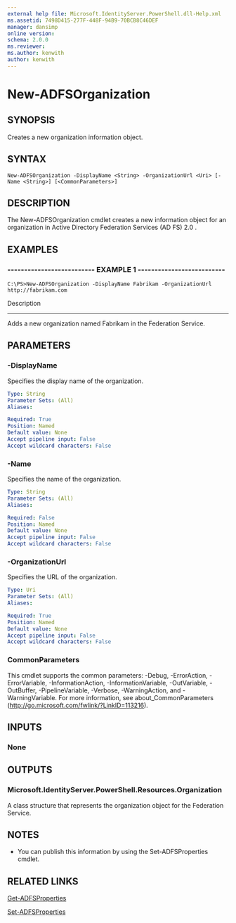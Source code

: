 ```yaml
---
external help file: Microsoft.IdentityServer.PowerShell.dll-Help.xml
ms.assetid: 7498D415-277F-448F-94B9-70BCB8C46DEF
manager: dansimp
online version: 
schema: 2.0.0
ms.reviewer:
ms.author: kenwith
author: kenwith
---
```


# New-ADFSOrganization

## SYNOPSIS
Creates a new organization information object.

## SYNTAX

```
New-ADFSOrganization -DisplayName <String> -OrganizationUrl <Uri> [-Name <String>] [<CommonParameters>]
```

## DESCRIPTION
The New-ADFSOrganization cmdlet creates a new information object for an organization in Active Directory Federation Services (AD FS) 2.0 .

## EXAMPLES

### -------------------------- EXAMPLE 1 --------------------------
```
C:\PS>New-ADFSOrganization -DisplayName Fabrikam -OrganizationUrl http://fabrikam.com
```

Description

-----------

Adds a new organization named Fabrikam in the Federation Service.

## PARAMETERS

### -DisplayName
Specifies the display name of the organization.

```yaml
Type: String
Parameter Sets: (All)
Aliases: 

Required: True
Position: Named
Default value: None
Accept pipeline input: False
Accept wildcard characters: False
```

### -Name
Specifies the name of the organization.

```yaml
Type: String
Parameter Sets: (All)
Aliases: 

Required: False
Position: Named
Default value: None
Accept pipeline input: False
Accept wildcard characters: False
```

### -OrganizationUrl
Specifies the URL of the organization.

```yaml
Type: Uri
Parameter Sets: (All)
Aliases: 

Required: True
Position: Named
Default value: None
Accept pipeline input: False
Accept wildcard characters: False
```

### CommonParameters
This cmdlet supports the common parameters: -Debug, -ErrorAction, -ErrorVariable, -InformationAction, -InformationVariable, -OutVariable, -OutBuffer, -PipelineVariable, -Verbose, -WarningAction, and -WarningVariable. For more information, see about_CommonParameters (http://go.microsoft.com/fwlink/?LinkID=113216).

## INPUTS

### None

## OUTPUTS

### Microsoft.IdentityServer.PowerShell.Resources.Organization
A class structure that represents the organization object for the Federation Service.

## NOTES
* You can publish this information by using the Set-ADFSProperties cmdlet.

## RELATED LINKS

[Get-ADFSProperties](00000000-0000-0000-0000-000000000000)

[Set-ADFSProperties](00000000-0000-0000-0000-000000000000)
